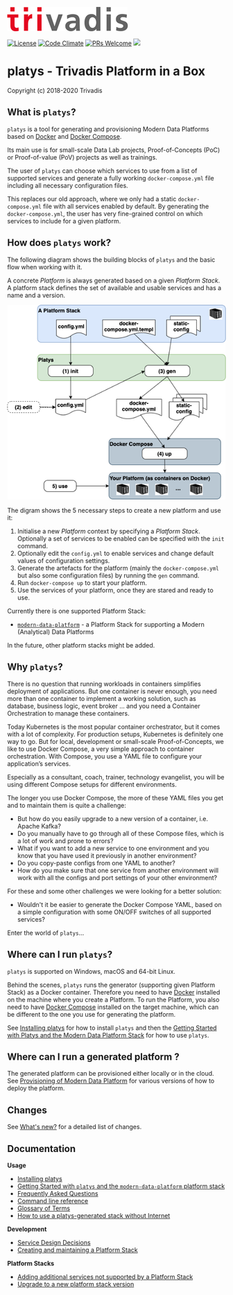 ![](tri_logo_high.jpg)

[![License](http://img.shields.io/:license-Apache%202-blue.svg)](http://www.apache.org/licenses/LICENSE-2.0.txt)
[![Code Climate](https://codeclimate.com/github/codeclimate/codeclimate/badges/gpa.svg)](https://codeclimate.com/github/TrivadisPF/modern-data-platform-stack)
[![PRs Welcome](https://img.shields.io/badge/PRs-welcome-brightgreen.svg?style=flat-square)](http://makeapullrequest.com)
[![](https://img.shields.io/static/v1?logo=slack&logoColor=959DA5&label=Slack&labelColor=333a41&message=join%20conversation&color=3AC358)](https://join.slack.com/t/platys/shared_invite/zt-gc31af0n-cLHnzSaBSqS~IsIMSK6SKg)

# platys - Trivadis Platform in a Box
Copyright (c) 2018-2020 Trivadis

## What is `platys`?

`platys` is a tool for generating and provisioning Modern Data Platforms based on [Docker](https://www.docker.com/get-started) and [Docker Compose](https://docs.docker.com/compose/). 

Its main use is for small-scale Data Lab projects, Proof-of-Concepts (PoC) or Proof-of-value (PoV) projects as well as trainings.

The user of `platys` can choose which services to use from a list of supported services and generate a fully working `docker-compose.yml` file including all necessary configuration files.

This replaces our old approach, where we only had a static `docker-compose.yml` file with all services enabled by default. By generating the `docker-compose.yml`, the user has very fine-grained control on which services to include for a given platform. 
 
## How does `platys` work?

The following diagram shows the building blocks of `platys` and the basic flow when working with it. 

A concrete _Platform_ is always generated based on a given _Platform Stack_. A platform stack defines the set of available and usable services and has a name and a version. 

![platys](./documentation/images/platys-tool.png)

The digram shows the 5 necessary steps to create a new platform and use it: 

1. Initialise a new _Platform_ context by specifying a _Platform Stack_. Optionally a set of services to be enabled can be specified with the `init` command. 
2. Optionally edit the `config.yml` to enable services and change default values of configuration settings.
3. Generate the artefacts for the platform (mainly the `docker-compose.yml` but also some configuration files) by running the `gen` command.
4. Run `docker-compose up` to start your platform.
5. Use the services of your platform, once they are stared and ready to use.

Currently there is one supported Platform Stack:

* [`modern-data-platform`](https://github.com/TrivadisPF/platys-modern-data-platform) - a Platform Stack for supporting a Modern (Analytical) Data Platforms

In the future, other platform stacks might be added.

## Why `platys`?

There is no question that running workloads in containers simplifies deployment of applications. But one container is never enough, you need more than one container to implement a working solution, such as database, business logic, event broker ... and you need a Container Orchestration to manage these containers.

Today Kubernetes is the most popular container orchestrator, but it comes with a lot of complexity. For production setups, Kubernetes is definitely one way to go. But for local, development or small-scale Proof-of-Concepts, we like to use Docker Compose, a very simple approach to container orchestration. With Compose, you use a YAML file to configure your application’s services.

Especially as a consultant, coach, trainer, technology evangelist, you will be using different Compose setups for different environments.

The longer you use Docker Compose, the more of these YAML files you get and to maintain them is quite a challenge: 
 
 * But how do you easily upgrade to a new version of a container, i.e. Apache Kafka?
 * Do you manually have to go through all of these Compose files, which is a lot of work and prone to errors? 
 * What if you want to add a new service to one environment and you know that you have used it previously in another environment?
 * Do you copy-paste configs from one YAML to another?
 * How do you make sure that one service from another environment will work with all the configs and port settings of your other environment?

For these and some other challenges we were looking for a better solution: 
 
 * Wouldn't it be easier to generate the Docker Compose YAML, based on a simple configuration with some ON/OFF switches of all supported services? 

Enter the world of `platys`...

## Where can I run `platys`?

`platys` is supported on Windows, macOS and 64-bit Linux. 

Behind the scenes, `platys` runs the generator (supporting given Platform Stack) as a Docker container. Therefore you need to have [Docker](https://www.docker.com/get-started) installed on the machine where you create a Platform. To run the Platform, you also need to have [Docker Compose](https://docs.docker.com/compose/) installed on the target machine, which can be different to the one you use for generating the platform.  

See [Installing platys](./documentation/install.md) for how to install `platys` and then the [Getting Started with Platys and the Modern Data Platform Stack](https://github.com/TrivadisPF/platys-modern-data-platform/blob/master/documentation/getting-started.md) for how to use `platys`.

## Where can I run a generated platform ?

The generated platform can be provisioned either locally or in the cloud. See [Provisioning of Modern Data Platform](./documentation/environment/README.md) for various versions of how to deploy the platform. 

## Changes 
See [What's new?](./documentation/changes.md) for a detailed list of changes.

## Documentation

**Usage**

* [Installing platys](./documentation/install.md)
* [Getting Started with `platys` and the `modern-data-platform` platform stack](https://github.com/TrivadisPF/platys-modern-data-platform/blob/master/documentation/getting-started.md)
* [Frequently Asked Questions](./documentation/faq.md)
* [Command line reference](./documentation/command-line-ref.md)
* [Glossary of Terms](./documentation/glossary.md)
* [How to use a platys-generated stack without Internet](./documentation/docker-compose-without-internet.md)

**Development**

* [Service Design Decisions](./documentation/service-design.md)
* [Creating and maintaining a Platform Stack](./documentation/creating-and-maintaining-platform-stack.md)

**Platform Stacks**

* [Adding additional services not supported by a Platform Stack](./documentation/docker-compose-override.md)
* [Upgrade to a new platform stack version](./documentation/upgrade-platform-stack.md)




